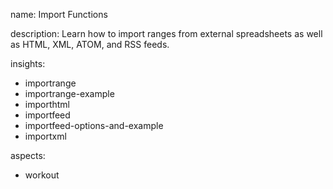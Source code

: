name: Import Functions

description: Learn how to import ranges from external spreadsheets as well as HTML, XML, ATOM, and RSS feeds.

insights:
  - importrange
  - importrange-example
  - importhtml
  - importfeed
  - importfeed-options-and-example
  - importxml

aspects:
  - workout